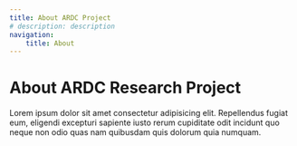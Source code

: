 ```yaml
---
title: About ARDC Project 
# description: description
navigation:
    title: About
---
```


# About ARDC Research Project
Lorem ipsum dolor sit amet consectetur adipisicing elit. Repellendus fugiat eum, eligendi excepturi sapiente iusto rerum cupiditate odit incidunt quo neque non odio quas nam quibusdam quis dolorum quia numquam.
